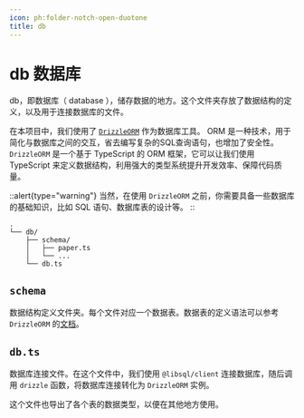 ```yaml
---
icon: ph:folder-notch-open-duotone
title: db
---
```


# db 数据库

db，即数据库（ database ），储存数据的地方。这个文件夹存放了数据结构的定义，以及用于连接数据库的文件。

在本项目中，我们使用了 [`DrizzleORM`](https://orm.drizzle.team/docs/overview) 作为数据库工具。 ORM 是一种技术，用于简化与数据库之间的交互，省去编写复杂的SQL查询语句，也增加了安全性。
`DrizzleORM` 是一个基于 TypeScript 的 ORM 框架，它可以让我们使用 TypeScript 来定义数据结构，利用强大的类型系统提升开发效率、保障代码质量。

::alert{type="warning"}
当然，在使用 `DrizzleORM` 之前，你需要具备一些数据库的基础知识，比如 SQL 语句、数据库表的设计等。
::

```
.
└── db/
    ├── schema/
    │   ├── paper.ts
    │   └── ...
    └── db.ts
```

## `schema`

数据结构定义文件夹。每个文件对应一个数据表。数据表的定义语法可以参考 `DrizzleORM` 的[文档](https://orm.drizzle.team/docs/sql-schema-declaration)。

## `db.ts`

数据库连接文件。在这个文件中，我们使用 `@libsql/client` 连接数据库，随后调用 `drizzle` 函数，将数据库连接转化为 `DrizzleORM` 实例。

这个文件也导出了各个表的数据类型，以便在其他地方使用。
